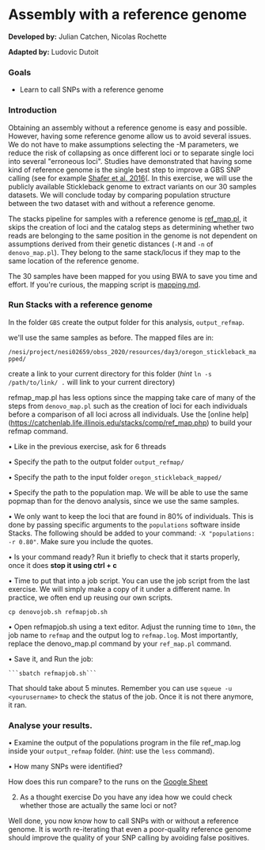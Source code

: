 # Assembly with a reference genome

**Developed by:** Julian Catchen, Nicolas Rochette

**Adapted by:** Ludovic Dutoit

### Goals
  
  - Learn to call SNPs with a reference genome

### Introduction

Obtaining an assembly without a reference genome is easy and possible. However, having some reference genome allow us to avoid several issues. We do not have to make assumptions selecting the -M parameters, we reduce the risk of collapsing as once different loci or to separate single loci into several "erroneous loci". Studies have demonstrated that having some kind of reference genome is the single best step to improve a GBS SNP calling (see for example [Shafer et al. 2016](https://besjournals.onlinelibrary.wiley.com/doi/full/10.1111/2041-210X.12700)(. In this exercise, we will use the publicly available Stickleback genome to extract variants on our 30 samples datasets. We will conclude today by comparing population structure between the two dataset with and without a reference genome.

The stacks pipeline for samples with a reference genome is [ref_map.pl](https://catchenlab.life.illinois.edu/stacks/comp/ref_map.php), it skips the creation of loci and the catalog steps as determining whether two reads are belonging to the same position in the genome is not dependent on assumptions derived from their genetic distances (`-M` and `-n` of `denovo_map.pl`). They belong to the same stack/locus if they map to the same location of the reference genome. 

The 30 samples have been mapped for you using BWA to save you time and effort. If you're curious, the mapping script is [mapping.md](mapping.md). 

### Run Stacks with a reference genome

In the folder `GBS` create the output folder for this analysis, `output_refmap`.

we'll use the same samples as before. The mapped files are in:

 ```/nesi/project/nesi02659/obss_2020/resources/day3/oregon_stickleback_mapped/```

create a link to your current directory for this folder (*hint* `ln -s /path/to/link/ .` will link to your current directory)

refmap_map.pl has less options since the mapping take care of many of the steps from `denovo_map.pl` such as the creation of loci for each individuals before a comparison of all loci across all individuals. Use the [online help] (https://catchenlab.life.illinois.edu/stacks/comp/ref_map.php) to build your refmap command.

• Like in the previous exercise, ask for 6 threads 

• Specify the path to the output folder `output_refmap/`

• Specify the path to the input folder `oregon_stickleback_mapped/`

• Specify the path to the population map. We will be able to use the same popmap than for the denovo analysis, since we use the same samples. 

• We only want to keep the loci that are found in 80% of individuals. This is done by passing specific arguments to the `populations` software inside Stacks. The following should be added to your command: `-X "populations:  -r 0.80"`. Make sure you include the quotes.

• Is your command ready? Run it briefly to check that it starts properly, once it does **stop it using ctrl + c**

• Time to put that into a job script. You can use the job script from the last exercise. We will simply make a copy of it under a different name. In practice, we often end up reusing our own scripts.

   ```cp denovojob.sh refmapjob.sh```

• Open refmapjob.sh using a text editor. Adjust the running time to `10mn`, the job name to `refmap` and the output log to `refmap.log`. Most importantly, replace the denovo_map.pl command by your `ref_map.pl` command.

• Save it, and Run the job:
  
    ```sbatch refmapjob.sh```

That should take about 5 minutes. Remember you can use `squeue -u <yourusername>` to check the status of the job. Once it is not there anymore, it ran.


### Analyse your results.


   • Examine the output of the populations program in the file ref_map.log inside your `output_refmap` folder. (*hint*: use the `less` command).
    
   • How many SNPs were identified?

How does this run compare? to the runs on the [Google Sheet](https://docs.google.com/spreadsheets/d/13qm_fFZ4yoegZ6Gyc_-wobHFb7HZxp27mrAHGPmnjRU)

2. As a thought exercise Do you have any idea how we could check whether those are actually the same loci or not?

Well done, you now know how to call SNPs with or without a reference genome. It is worth re-iterating that even a poor-quality reference genome should improve the quality of your SNP calling by avoiding false positives.




